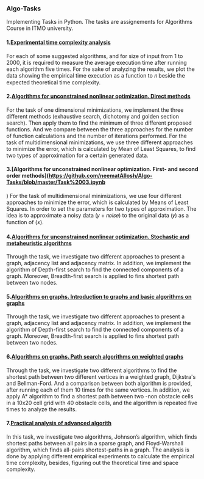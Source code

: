 ### Algo-Tasks
Implementing Tasks in Python.
The tasks are assignements for Algorithms Course in ITMO university.

#### 1.[Experimental time complexity analysis](https://github.com/neematAllosh/Algo-Tasks/blob/master/Task%2001.ipynb)
For each of some suggested algorithms, and for size of input from 1 to 2000, it is required
to measure the average execution time after running each algorithm five times. For the sake
of analyzing the results, we plot the data showing the empirical time execution as a function
to 𝑛 beside the expected theoretical time complexity.


#### 2.[Algorithms for unconstrained nonlinear optimization. Direct methods](https://github.com/neematAllosh/Algo-Tasks/blob/master/Task%2002.ipynb)
For the task of one dimensional minimizations, we implement the three different methods (exhaustive search, dichotomy and golden section search). Then apply them to find the
minimum of three different proposed functions. And we compare between the three approaches for the number of function calculations and the number of iterations performed.
For the task of multidimensional minimizations, we use three different approaches to minimize the error, which is calculated by Mean of Least Squares, to find two types of
approximation for a certain generated data.


#### 3.[Algorithms for unconstrained nonlinear optimization. First- and second order methods](https://github.com/neematAllosh/Algo-Tasks/blob/master/Task%2003.ipynb
)
For the task of multidimensional minimizations, we use four different approaches to minimize the error, which is calculated by Means of Least Squares. In order to set the
parameters for two types of approximation. The idea is to approximate a noisy data (𝑦 + 𝑛𝑜𝑖𝑠𝑒) to the original data (𝑦) as a function of (𝑥).


#### 4.[Algorithms for unconstrained nonlinear optimization. Stochastic and metaheuristic algorithms](https://github.com/neematAllosh/Algo-Tasks/blob/master/Task%2004.ipynb)
Through the task, we investigate two different approaches to present a graph, adjacency
list and adjacency matrix. In addition, we implement the algorithm of Depth-first search to
find the connected components of a graph. Moreover, Breadth-first search is applied to fins
shortest path between two nodes.

#### 5.[Algorithms on graphs. Introduction to graphs and basic algorithms on graphs](https://github.com/neematAllosh/Algo-Tasks/blob/master/Task%2005.ipynb)
Through the task, we investigate two different approaches to present a graph, adjacency
list and adjacency matrix. In addition, we implement the algorithm of Depth-first search to
find the connected components of a graph. Moreover, Breadth-first search is applied to fins
shortest path between two nodes.

#### 6.[Algorithms on graphs. Path search algorithms on weighted graphs](https://github.com/neematAllosh/Algo-Tasks/blob/master/Task%2006.ipynb)
Through the task, we investigate two different algorithms to find the shortest path between
two different vertices in a weighted graph, Dijkstra's and Bellman-Ford. And a comparison
between both algorithm is provided, after running each of them 10 times for the same
vertices. In addition, we apply A* algorithm to find a shortest path between two -non
obstacle cells in a 10x20 cell grid with 40 obstacle cells, and the algorithm is repeated five
times to analyze the results.


#### 7.[Practical analysis of advanced algorith](https://github.com/neematAllosh/Algo-Tasks/blob/master/Task%2008.ipynb)
In this task, we investigate two algorithms, Johnson’s algorithm, which finds shortest paths
between all pairs in a sparse graph, and Floyd-Warshall algorithm, which finds all-pairs
shortest-paths in a graph. The analysis is done by applying different empirical experiments
to calculate the empirical time complexity, besides, figuring out the theoretical time and
space complexity.


